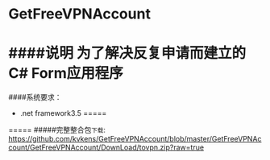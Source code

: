 GetFreeVPNAccount
=================
####说明
为了解决反复申请而建立的C# Form应用程序
=====
####系统要求：
* .net framework3.5
=====

=====
#####完整整合包`下载`: https://github.com/kvkens/GetFreeVPNAccount/blob/master/GetFreeVPNAccount/GetFreeVPNAccount/DownLoad/tovpn.zip?raw=true
